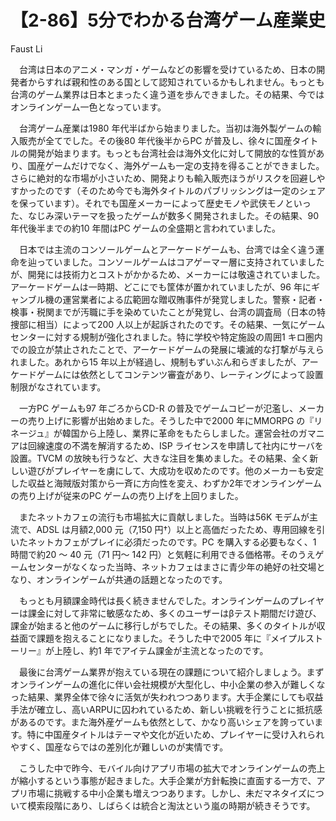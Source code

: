 # 【2-86】5分でわかる台湾ゲーム産業史

<div class="author">Faust Li</div>

　台湾は日本のアニメ・マンガ・ゲームなどの影響を受けているため、日本の開発者からすれば親和性のある国として認知されているかもしれません。もっとも台湾のゲーム業界は日本とまったく違う道を歩んできました。その結果、今ではオンラインゲーム一色となっています。

　台湾ゲーム産業は1980 年代半ばから始まりました。当初は海外製ゲームの輸入販売が全てでした。その後80 年代後半からPC が普及し、徐々に国産タイトルの開発が始まります。もっとも台湾社会は海外文化に対して開放的な性質があり、国産ゲームだけでなく、海外ゲームも一定の支持を得ることができました。さらに絶対的な市場が小さいため、開発よりも輸入販売ほうがリスクを回避しやすかったのです（そのため今でも海外タイトルのパブリッシングは一定のシェアを保っています）。それでも国産メーカーによって歴史モノや武侠モノといった、なじみ深いテーマを扱ったゲームが数多く開発されました。その結果、90 年代後半までの約10 年間はPC ゲームの全盛期と言われていました。

　日本では主流のコンソールゲームとアーケードゲームも、台湾では全く違う運命を辿っていました。コンソールゲームはコアゲーマー層に支持されていましたが、開発には技術力とコストがかかるため、メーカーには敬遠されていました。アーケードゲームは一時期、どこにでも筐体が置かれていましたが、96 年にギャンブル機の運営業者による広範囲な贈収賄事件が発覚しました。警察・記者・検事・税関までが汚職に手を染めていたことが発覚し、台湾の調査局（日本の特捜部に相当）によって200 人以上が起訴されたのです。その結果、一気にゲームセンターに対する規制が強化されました。特に学校や特定施設の周囲1 キロ圏内での設立が禁止されたことで、アーケードゲームの発展に壊滅的な打撃が与えられました。あれから15 年以上が経過し、規制もずいぶん和らぎましたが、アーケードゲームには依然としてコンテンツ審査があり、レーティングによって設置制限がなされています。

　一方PC ゲームも97 年ごろからCD-R の普及でゲームコピーが氾濫し、メーカーの売り上げに影響が出始めました。そうした中で2000 年にMMORPG の『リネージュ』が韓国から上陸し、業界に革命をもたらしました。運営会社のガマニアは回線速度の不満を解消するため、ISP ライセンスを申請して社内にサーバを設置。TVCM の放映も行うなど、大きな注目を集めました。その結果、全く新しい遊びがプレイヤーを虜にして、大成功を収めたのです。他のメーカーも安定した収益と海賊版対策から一斉に方向性を変え、わずか2年でオンラインゲームの売り上げが従来のPC ゲームの売り上げを上回りました。

　またネットカフェの流行も市場拡大に貢献しました。当時は56K モデムが主流で、ADSL は月額2,000 元（7,150 円†）以上と高価だったため、専用回線を引いたネットカフェがプレイに必須だったのです。PC を購入する必要もなく、1 時間で約20 ～ 40 元（71 円～ 142 円）と気軽に利用できる価格帯。そのうえゲームセンターがなくなった当時、ネットカフェはまさに青少年の絶好の社交場となり、オンラインゲームが共通の話題となったのです。

　もっとも月額課金時代は長く続きませんでした。オンラインゲームのプレイヤーは課金に対して非常に敏感なため、多くのユーザーはβテスト期間だけ遊び、課金が始まると他のゲームに移行しがちでした。その結果、多くのタイトルが収益面で課題を抱えることになりました。そうした中で2005 年に『メイプルストーリー』が上陸し、約1 年でアイテム課金が主流となったのです。

　最後に台湾ゲーム業界が抱えている現在の課題について紹介しましょう。まずオンラインゲームの進化に伴い会社規模が大型化し、中小企業の参入が難しくなった結果、業界全体で徐々に活気が失われつつあります。大手企業にしても収益手法が確立し、高いARPUに囚われているため、新しい挑戦を行うことに抵抗感があるのです。また海外産ゲームも依然として、かなり高いシェアを誇っています。特に中国産タイトルはテーマや文化が近いため、プレイヤーに受け入れられやすく、国産ならではの差別化が難しいのが実情です。

　こうした中で昨今、モバイル向けアプリ市場の拡大でオンラインゲームの売上が縮小するという事態が起きました。大手企業が方針転換に直面する一方で、アプリ市場に挑戦する中小企業も増えつつあります。しかし、未だマネタイズについて模索段階にあり、しばらくは統合と淘汰という嵐の時期が続きそうです。
